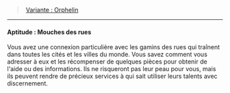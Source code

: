 ﻿---
!Generic
Id: background_misereux_hd.md#aptitude--mouches-des-rues
ParentLink: background_misereux_hd.md#variante--orphelin
Name: 'Aptitude : Mouches des rues'
ParentName: 'Variante : Orphelin'
NameLevel: 4
---
> [Variante : Orphelin](hd_background_misereux_variante_orphelin.md)

---

#### Aptitude : Mouches des rues

Vous avez une connexion particulière avec les gamins des rues qui traînent dans toutes les cités et les villes du monde. Vous savez comment vous adresser à eux et les récompenser de quelques pièces pour obtenir de l'aide ou des informations. Ils ne risqueront pas leur peau pour vous, mais ils peuvent rendre de précieux services à qui sait utiliser leurs talents avec discernement.

